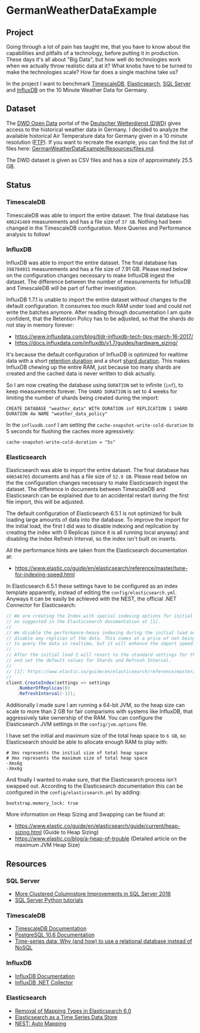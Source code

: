 # GermanWeatherDataExample #

## Project ##

Going through a lot of pain has taught me, that you have to know about the capabilities and pitfalls of a technology, before putting it in production. These days it's all about "Big Data", but how well do technologies work when we actually throw realistic data at it? What knobs have to be turned to make the technologies scale? How far does a single machine take us?

In the project I want to benchmark [TimescaleDB], [Elasticsearch], [SQL Server] and [InfluxDB] on the 10 Minute Weather Data for Germany.

## Dataset ##

The [DWD Open Data] portal of the [Deutscher Wetterdienst (DWD)] gives access to the historical weather data in Germany. I decided to analyze the available historical Air Temperature data for Germany given in a 10 minute resolution ([FTP](https://opendata.dwd.de/climate_environment/CDC/observations_germany/climate/10_minutes/air_temperature/historical/)). If you want to recreate the example, you can find the list of files here: [GermanWeatherDataExample/Resources/files.md](https://github.com/bytefish/GermanWeatherDataExample/blob/master/GermanWeatherData/Resources/files.md).

The DWD dataset is given as CSV files and has a size of approximately 25.5 GB.

## Status ##

### TimescaleDB ###

TimescaleDB was able to import the entire dataset. The final database has ``406241469`` measurements and has a file size 
of ``37 GB``. Nothing had been changed in the TimescaleDB configuration. More Queries and Performance analysis to follow!

### InfluxDB ###

InfluxDB was able to import the entire dataset. The final database has ``398704931`` measurements and has a file size 
of 7.91 GB. Please read below on the configuration changes necessary to make InfluxDB ingest the dataset. The difference 
between the number of measurements for InfluxDB and TimescaleDB will be part of further investigation.

InfluxDB 1.7.1 is unable to import the entire dataset without changes to the default configuration.  It consumes too much 
RAM under load and could not write the batches anymore. After reading through documentation I am quite confident, that the 
Retention Policy has to be adjusted, so that the shards do not stay in memory forever: 

* https://www.influxdata.com/blog/tldr-influxdb-tech-tips-march-16-2017/
* https://docs.influxdata.com/influxdb/v1.7/guides/hardware_sizing/

It's because the default configuration of InfluxDB is optimized for realtime data with a short [retention duration] and a 
short [shard duration]. This makes InfluxDB chewing up the entire RAM, just because too many shards are created and the 
cached data is never written to disk actually.

So I am now creating the database using ``DURATION`` set to infinite (``inf``), to keep measurements forever. The 
``SHARD DURATION`` is set to 4 weeks for limiting the number of shards being created during the import:

```
CREATE DATABASE "weather_data" WITH DURATION inf REPLICATION 1 SHARD DURATION 4w NAME "weather_data_policy"
```

In the ``influxdb.conf`` I am setting the ``cache-snapshot-write-cold-duration`` to 5 seconds for flushing the caches more 
agressively:

```
cache-snapshot-write-cold-duration = "5s"
```

[retention duration]: https://docs.influxdata.com/influxdb/v1.7/concepts/glossary/#duration
[shard duration]: https://docs.influxdata.com/influxdb/v1.7/concepts/glossary/#shard-duration

### Elasticsearch ###

Elasticsearch was able to import the entire dataset. The final database has ``406548765`` documents and has a file size 
of ``52.9 GB``. Please read below on the the configuration changes necessary to make Elasticsearch ingest the dataset. The 
difference in documents between TimescaleDB and Elasticsearch can be explained due to an accidental restart during the 
first file import, this will be adjusted.

The default configuration of Elasticsearch 6.5.1 is not optimized for bulk loading large amounts of data into the 
database. To improve the import for the initial load, the first I did was to disable indexing and replication by 
creating the index with 0 Replicas (since it is all running local anyway) and disabling the Index Refresh Interval, 
so the index isn't built on inserts.

All the performance hints are taken from the Elasticsearch documentation at:

* https://www.elastic.co/guide/en/elasticsearch/reference/master/tune-for-indexing-speed.html

In Elasticsearch 6.5.1 these settings have to be configured as an index template apparently, instead of editing the 
``config/elasticsearch.yml``. Anyways it can be easily be achieved with the NEST, the official .NET Connector for 
Elasticsearch:

```csharp
// We are creating the Index with special indexing options for initial load, 
// as suggested in the Elasticsearch documentation at [1].
//
// We disable the performance-heavy indexing during the initial load and also 
// disable any replicas of the data. This comes at a price of not being able 
// to query the data in realtime, but it will enhance the import speed.
//
// After the initial load I will revert to the standard settings for the Index
// and set the default values for Shards and Refresh Interval.
//
// [1]: https://www.elastic.co/guide/en/elasticsearch/reference/master/tune-for-indexing-speed.html
//
client.CreateIndex(settings => settings
    .NumberOfReplicas(0)
    .RefreshInterval(-1));
```

Additionally I made sure I am running a 64-bit JVM, so the heap size can scale to more than 2 GB for fair comparisms 
with systems like InfluxDB, that aggressively take ownership of the RAM. You can configure the Elasticsearch JVM settings 
in the ``config/jvm.options`` file.

I have set the initial and maximum size of the total heap space to ``6 GB``, so Elasticsearch should be able to allocate 
enough RAM to play with:

```
# Xms represents the initial size of total heap space
# Xmx represents the maximum size of total heap space
-Xms6g
-Xmx6g
```

And finally I wanted to make sure, that the Elasticsearch process isn't swapped out. According to the Elasticsearch 
documentation this can be configured in the ``config/elasticsearch.yml`` by adding:

```
bootstrap.memory_lock: true
```

More information on Heap Sizing and Swapping can be found at:

* https://www.elastic.co/guide/en/elasticsearch/guide/current/heap-sizing.html (Guide to Heap Sizing)
* https://www.elastic.co/blog/a-heap-of-trouble (Detailed article on the maximum JVM Heap Size)

## Resources ##

### SQL Server ###

* [More Clustered Columnstore Improvements in SQL Server 2016](http://www.nikoport.com/2015/09/15/columnstore-indexes-part-66-more-clustered-columnstore-improvements-in-sql-server-2016/)
* [SQL Server Python tutorials](https://docs.microsoft.com/en-us/sql/advanced-analytics/tutorials/sql-server-python-tutorials)

### TimescaleDB ###

* [TimescaleDB Documentation](https://docs.timescale.com)
* [PostgreSQL 10.6 Documentation](https://www.postgresql.org/docs/10/index.html)
* [Time-series data: Why (and how) to use a relational database instead of NoSQL](https://blog.timescale.com/time-series-data-why-and-how-to-use-a-relational-database-instead-of-nosql-d0cd6975e87c)

### InfluxDB ###

* [InfluxDB Documentation](https://docs.influxdata.com/influxdb/)
* [InfluxDB .NET Collector](https://github.com/influxdata/influxdb-csharp)

### Elasticsearch ###

* [Removal of Mapping Types in Elasticsearch 6.0](https://www.elastic.co/blog/removal-of-mapping-types-elasticsearch)
* [Elasticsearch as a Time Series Data Store](https://www.elastic.co/blog/elasticsearch-as-a-time-series-data-store)
* [NEST: Auto Mapping](https://www.elastic.co/guide/en/elasticsearch/client/net-api/current/auto-map.html)


[TimescaleDB]: https://www.timescale.com/
[Elasticsearch]: https://www.elastic.co/
[SQL Server]: https://www.microsoft.com/de-de/sql-server/sql-server-2017
[InfluxDB]: https://www.influxdata.com/


[DWD Open Data]: https://opendata.dwd.de/
[E-Government Act - EgovG]: http://www.gesetze-im-internet.de/englisch_egovg/index.html
["Open-Data-Gesetz" (§ 12 a EGovG)]: https://www.bmi.bund.de/DE/themen/moderne-verwaltung/open-government/open-data/open-data-node.html
[Deutscher Wetterdienst (DWD)]: https://www.dwd.de
